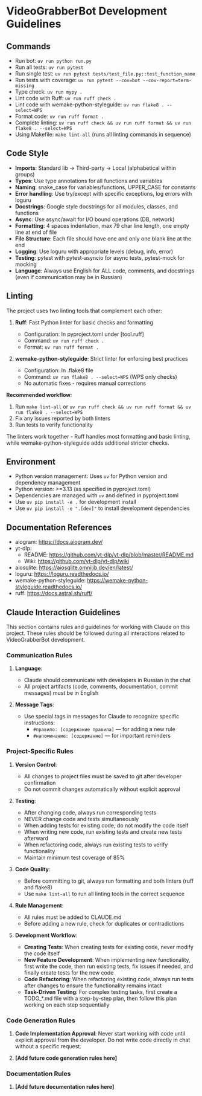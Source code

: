 # VideoGrabberBot Development Guidelines

## Commands
- Run bot: `uv run python run.py`
- Run all tests: `uv run pytest`
- Run single test: `uv run pytest tests/test_file.py::test_function_name`
- Run tests with coverage: `uv run pytest --cov=bot --cov-report=term-missing`
- Type check: `uv run mypy .`
- Lint code with Ruff: `uv run ruff check .`
- Lint code with wemake-python-styleguide: `uv run flake8 . --select=WPS`
- Format code: `uv run ruff format .`
- Complete linting: `uv run ruff check && uv run ruff format && uv run flake8 . --select=WPS`
- Using Makefile: `make lint-all` (runs all linting commands in sequence)

## Code Style
- **Imports**: Standard lib → Third-party → Local (alphabetical within groups)
- **Types**: Use type annotations for all functions and variables
- **Naming**: snake_case for variables/functions, UPPER_CASE for constants
- **Error handling**: Use try/except with specific exceptions, log errors with loguru
- **Docstrings**: Google style docstrings for all modules, classes, and functions
- **Async**: Use async/await for I/O bound operations (DB, network)
- **Formatting**: 4 spaces indentation, max 79 char line length, one empty line at end of file
- **File Structure**: Each file should have one and only one blank line at the end
- **Logging**: Use loguru with appropriate levels (debug, info, error)
- **Testing**: pytest with pytest-asyncio for async tests, pytest-mock for mocking
- **Language**: Always use English for ALL code, comments, and docstrings (even if communication may be in Russian)

## Linting
The project uses two linting tools that complement each other:

1. **Ruff**: Fast Python linter for basic checks and formatting
   - Configuration: In pyproject.toml under [tool.ruff]
   - Command: `uv run ruff check .`
   - Format: `uv run ruff format .`

2. **wemake-python-styleguide**: Strict linter for enforcing best practices
   - Configuration: In .flake8 file
   - Command: `uv run flake8 . --select=WPS` (WPS only checks)
   - No automatic fixes - requires manual corrections

**Recommended workflow**:
1. Run `make lint-all` or `uv run ruff check && uv run ruff format && uv run flake8 . --select=WPS`
2. Fix any issues reported by both linters
3. Run tests to verify functionality

The linters work together - Ruff handles most formatting and basic linting, while wemake-python-styleguide adds additional stricter checks.

## Environment
- Python version management: Uses `uv` for Python version and dependency management
- Python version: >=3.13 (as specified in pyproject.toml)
- Dependencies are managed with `uv` and defined in pyproject.toml
- Use `uv pip install -e .` for development install
- Use `uv pip install -e ".[dev]"` to install development dependencies

## Documentation References
- aiogram: https://docs.aiogram.dev/
- yt-dlp:
  - README: https://github.com/yt-dlp/yt-dlp/blob/master/README.md
  - Wiki: https://github.com/yt-dlp/yt-dlp/wiki
- aiosqlite: https://aiosqlite.omnilib.dev/en/latest/
- loguru: https://loguru.readthedocs.io/
- wemake-python-styleguide: https://wemake-python-styleguide.readthedocs.io/
- ruff: https://docs.astral.sh/ruff/

## Claude Interaction Guidelines

This section contains rules and guidelines for working with Claude on this project. These rules should be followed during all interactions related to VideoGrabberBot development.

### Communication Rules

1. **Language**:
   - Claude should communicate with developers in Russian in the chat
   - All project artifacts (code, comments, documentation, commit messages) must be in English

2. **Message Tags**:
   - Use special tags in messages for Claude to recognize specific instructions:
     - `#правило: [содержание правила]` — for adding a new rule
     - `#напоминание: [содержание]` — for important reminders

### Project-Specific Rules

1. **Version Control**:
   - All changes to project files must be saved to git after developer confirmation
   - Do not commit changes automatically without explicit approval

2. **Testing**:
   - After changing code, always run corresponding tests
   - NEVER change code and tests simultaneously
   - When adding tests for existing code, do not modify the code itself
   - When writing new code, run existing tests and create new tests afterward
   - When refactoring code, always run existing tests to verify functionality
   - Maintain minimum test coverage of 85%

3. **Code Quality**:
   - Before committing to git, always run formatting and both linters (ruff and flake8)
   - Use `make lint-all` to run all linting tools in the correct sequence

4. **Rule Management**:
   - All rules must be added to CLAUDE.md
   - Before adding a new rule, check for duplicates or contradictions

5. **Development Workflow**:
   - **Creating Tests**: When creating tests for existing code, never modify the code itself
   - **New Feature Development**: When implementing new functionality, first write the code, then run existing tests, fix issues if needed, and finally create tests for the new code
   - **Code Refactoring**: When refactoring existing code, always run tests after changes to ensure the functionality remains intact
   - **Task-Driven Testing**: For complex testing tasks, first create a TODO_*.md file with a step-by-step plan, then follow this plan working on each step sequentially

### Code Generation Rules

1. **Code Implementation Approval**: Never start working with code until explicit approval from the developer. Do not write code directly in chat without a specific request.

2. **[Add future code generation rules here]**

### Documentation Rules

1. **[Add future documentation rules here]**